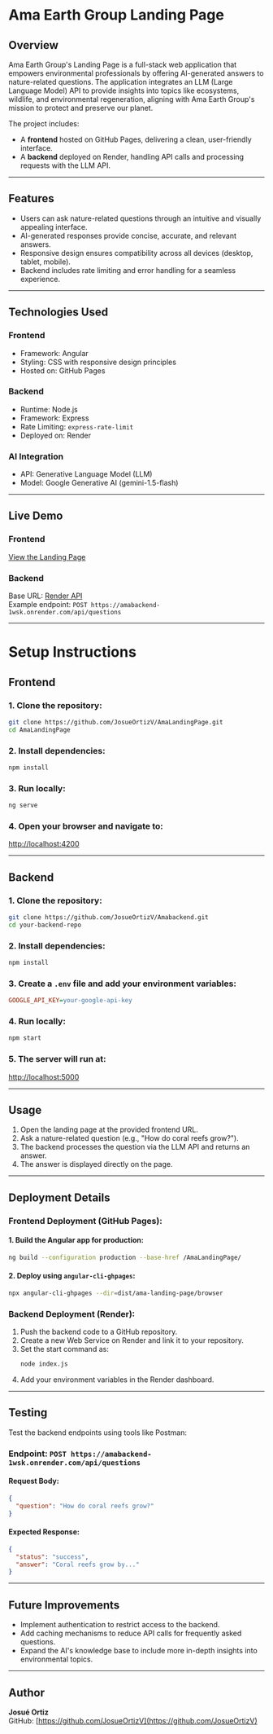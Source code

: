 # Ama Earth Group Landing Page

## Overview
Ama Earth Group's Landing Page is a full-stack web application that empowers environmental professionals by offering AI-generated answers to nature-related questions. The application integrates an LLM (Large Language Model) API to provide insights into topics like ecosystems, wildlife, and environmental regeneration, aligning with Ama Earth Group's mission to protect and preserve our planet.

The project includes:
- A **frontend** hosted on GitHub Pages, delivering a clean, user-friendly interface.
- A **backend** deployed on Render, handling API calls and processing requests with the LLM API.

---

## Features
- Users can ask nature-related questions through an intuitive and visually appealing interface.
- AI-generated responses provide concise, accurate, and relevant answers.
- Responsive design ensures compatibility across all devices (desktop, tablet, mobile).
- Backend includes rate limiting and error handling for a seamless experience.

---

## Technologies Used

### Frontend
- Framework: Angular
- Styling: CSS with responsive design principles
- Hosted on: GitHub Pages

### Backend
- Runtime: Node.js
- Framework: Express
- Rate Limiting: `express-rate-limit`
- Deployed on: Render

### AI Integration
- API: Generative Language Model (LLM)
- Model: Google Generative AI (gemini-1.5-flash)

---

## Live Demo

### Frontend  
[View the Landing Page](https://josueortizv.github.io/AmaLandingPage/)

### Backend  
Base URL: [Render API](https://amabackend-1wsk.onrender.com/)  
Example endpoint: `POST https://amabackend-1wsk.onrender.com/api/questions`

---

# Setup Instructions

## Frontend

### 1. Clone the repository:
```bash
git clone https://github.com/JosueOrtizV/AmaLandingPage.git
cd AmaLandingPage
```

### 2. Install dependencies:
```bash
npm install
```

### 3. Run locally:
```bash
ng serve
```

### 4. Open your browser and navigate to:
[http://localhost:4200](http://localhost:4200)

---

## Backend

### 1. Clone the repository:
```bash
git clone https://github.com/JosueOrtizV/Amabackend.git
cd your-backend-repo
```

### 2. Install dependencies:
```bash
npm install
```

### 3. Create a `.env` file and add your environment variables:
```ini
GOOGLE_API_KEY=your-google-api-key
```

### 4. Run locally:
```bash
npm start
```

### 5. The server will run at:
[http://localhost:5000](http://localhost:5000)

---

## Usage

1. Open the landing page at the provided frontend URL.
2. Ask a nature-related question (e.g., "How do coral reefs grow?").
3. The backend processes the question via the LLM API and returns an answer.
4. The answer is displayed directly on the page.

---

## Deployment Details

### Frontend Deployment (GitHub Pages):

#### 1. Build the Angular app for production:
```bash
ng build --configuration production --base-href /AmaLandingPage/
```

#### 2. Deploy using `angular-cli-ghpages`:
```bash
npx angular-cli-ghpages --dir=dist/ama-landing-page/browser
```

### Backend Deployment (Render):

1. Push the backend code to a GitHub repository.
2. Create a new Web Service on Render and link it to your repository.
3. Set the start command as:
   ```bash
   node index.js
   ```
4. Add your environment variables in the Render dashboard.

---

## Testing

Test the backend endpoints using tools like Postman:

### Endpoint: `POST https://amabackend-1wsk.onrender.com/api/questions`

#### Request Body:
```json
{
  "question": "How do coral reefs grow?"
}
```

#### Expected Response:
```json
{
  "status": "success",
  "answer": "Coral reefs grow by..."
}
```

---

## Future Improvements

- Implement authentication to restrict access to the backend.
- Add caching mechanisms to reduce API calls for frequently asked questions.
- Expand the AI's knowledge base to include more in-depth insights into environmental topics.

---

## Author
**Josué Ortiz**  
GitHub: [https://github.com/JosueOrtizV](https://github.com/JosueOrtizV)